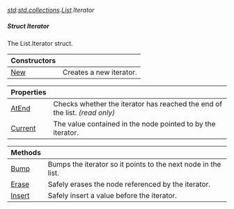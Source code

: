 _[std](../../modules/std/std-module.md):[std.collections](../../modules/std/std-collections.md).[List<T>](../../modules/std/std-collections-list.md).Iterator_
##### Struct Iterator
The List.Iterator struct.

| Constructors | |
|:---|:---|
| [New](std-collections-list<t?>-iterator-new.md) | Creates a new iterator. |

| Properties | |
|:---|:---|
| [AtEnd](std-collections-list<t?>-iterator-atend.md) | Checks whether the iterator has reached the end of the list. _(read only)_ |
| [Current](std-collections-list<t?>-iterator-current.md) | The value contained in the node pointed to by the iterator. |

| Methods | |
|:---|:---|
| [Bump](std-collections-list<t?>-iterator-bump.md) | Bumps the iterator so it points to the next node in the list. |
| [Erase](std-collections-list<t?>-iterator-erase.md) | Safely erases the node referenced by the iterator. |
| [Insert](std-collections-list<t?>-iterator-insert.md) | Safely insert a value before the iterator. |
